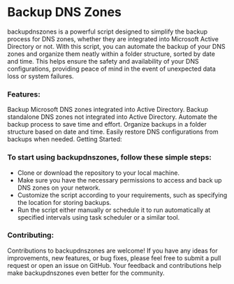 # Backup DNS Zones
backupdnszones is a powerful script designed to simplify the backup process for DNS zones, whether they are integrated into Microsoft Active Directory or not. 
With this script, you can automate the backup of your DNS zones and organize them neatly within a folder structure, sorted by date and time. 
This helps ensure the safety and availability of your DNS configurations, providing peace of mind in the event of unexpected data loss or system failures.

### Features:

Backup Microsoft DNS zones integrated into Active Directory.
Backup standalone DNS zones not integrated into Active Directory.
Automate the backup process to save time and effort.
Organize backups in a folder structure based on date and time.
Easily restore DNS configurations from backups when needed.
Getting Started:

### To start using backupdnszones, follow these simple steps:

* Clone or download the repository to your local machine.
* Make sure you have the necessary permissions to access and back up DNS zones on your network.
* Customize the script according to your requirements, such as specifying the location for storing backups.
* Run the script either manually or schedule it to run automatically at specified intervals using task scheduler or a similar tool.

### Contributing:

Contributions to backupdnszones are welcome! If you have any ideas for improvements, new features, or bug fixes, please feel free to submit a pull request or open an issue on GitHub. 
Your feedback and contributions help make backupdnszones even better for the community.
